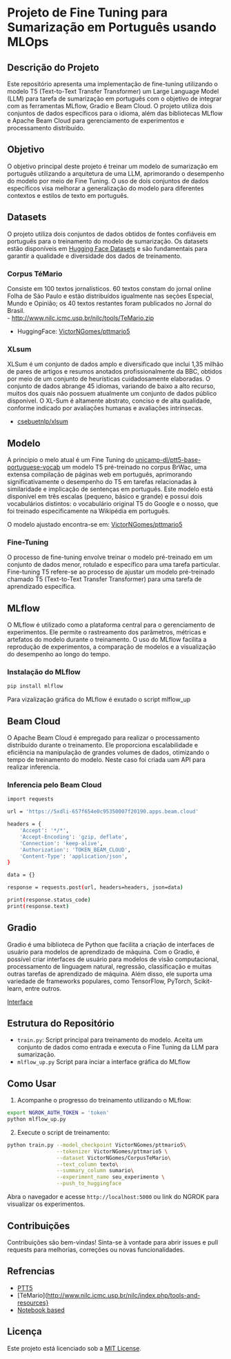 
# Projeto de Fine Tuning para Sumarização em Português usando MLOps

## Descrição do Projeto
Este repositório apresenta uma implementação de fine-tuning utilizando o modelo T5 (Text-to-Text Transfer Transformer) um Large Language Model (LLM) para tarefa de sumarização em português com o objetivo de integrar com as ferramentas MLflow, Gradio e Beam Cloud. O projeto utiliza dois conjuntos de dados específicos para o idioma, além das bibliotecas MLflow e Apache Beam Cloud para gerenciamento de experimentos e processamento distribuído.

## Objetivo

O objetivo principal deste projeto é treinar um modelo de sumarização em português utilizando a arquitetura de uma LLM, aprimorando o desempenho do modelo por meio de Fine Tuning. O uso de dois conjuntos de dados específicos visa melhorar a generalização do modelo para diferentes contextos e estilos de texto em português.

## Datasets

O projeto utiliza dois conjuntos de dados obtidos de fontes confiáveis em português para o treinamento do modelo de sumarização. Os datasets estão disponíveis em [Hugging Face Datasets](https://huggingface.co/datasets) e são fundamentais para garantir a qualidade e diversidade dos dados de treinamento.

### Corpus TéMario
Consiste em 100 textos jornalísticos. 60 textos constam do jornal online Folha de São Paulo  e estão distribuídos igualmente nas seções Especial, Mundo e Opinião; os 40 textos restantes foram publicados no Jornal do Brasil.  
     - http://www.nilc.icmc.usp.br/nilc/tools/TeMario.zip

- HuggingFace: [VictorNGomes/pttmario5](https://huggingface.co/VictorNGomes/pttmario5)

### XLsum
XLSum é um conjunto de dados amplo e diversificado que inclui 1,35 milhão de pares de artigos e resumos anotados profissionalmente da BBC, obtidos por meio de um conjunto de heurísticas cuidadosamente elaboradas. O conjunto de dados abrange 45 idiomas, variando de baixo a alto recurso, muitos dos quais não possuem atualmente um conjunto de dados público disponível. O XL-Sum é altamente abstrato, conciso e de alta qualidade, conforme indicado por avaliações humanas e avaliações intrínsecas.

- [csebuetnlp/xlsum](https://huggingface.co/datasets/csebuetnlp/xlsum/viewer/portuguese)


## Modelo
A principio o melo atual é um Fine Tuning do [unicamp-dl/ptt5-base-portuguese-vocab](https://huggingface.co/unicamp-dl/ptt5-base-portuguese-vocab) um modelo T5 pré-treinado no corpus BrWac, uma extensa compilação de páginas web em português, aprimorando significativamente o desempenho do T5 em tarefas relacionadas à similaridade e implicação de sentenças em português. Este modelo está disponível em três escalas (pequeno, básico e grande) e possui dois vocabulários distintos: o vocabulário original T5 do Google e o nosso, que foi treinado especificamente na Wikipédia em português.

O modelo ajustado encontra-se em: [VictorNGomes/pttmario5](https://huggingface.co/VictorNGomes/pttmario5)


### Fine-Tuning
O processo de fine-tuning envolve treinar o modelo pré-treinado em um conjunto de dados menor, rotulado e específico para uma tarefa particular. 
Fine-tuning T5 refere-se ao processo de ajustar um modelo pré-treinado chamado T5 (Text-to-Text Transfer Transformer) para uma tarefa de aprendizado específica.



## MLflow

O MLflow é utilizado como a plataforma central para o gerenciamento de experimentos. Ele permite o rastreamento dos parâmetros, métricas e artefatos do modelo durante o treinamento. O uso do MLflow facilita a reprodução de experimentos, a comparação de modelos e a visualização do desempenho ao longo do tempo.

### Instalação do MLflow

```bash
pip install mlflow
```

Para vizalização gráfica do MLflow é exutado o script mlflow_up

## Beam Cloud

O Apache Beam Cloud é empregado para realizar o processamento distribuído durante o treinamento. Ele proporciona escalabilidade e eficiência na manipulação de grandes volumes de dados, otimizando o tempo de treinamento do modelo. Neste caso foi criada uam API para realizar inferencia.

### Inferencia pelo Beam Cloud

```bash
import requests

url = 'https://5xdli-657f654e0c95350007f20190.apps.beam.cloud'

headers = {
    'Accept': '*/*',
    'Accept-Encoding': 'gzip, deflate',
    'Connection': 'keep-alive',
    'Authorization': 'TOKEN_BEAM_CLOUD',
    'Content-Type': 'application/json',
}

data = {}

response = requests.post(url, headers=headers, json=data)

print(response.status_code)
print(response.text)
```
## Gradio
Gradio é uma biblioteca de Python que facilita a criação de interfaces de usuário para modelos de aprendizado de máquina.
Com o Gradio, é possível criar interfaces de usuário para modelos de visão computacional, processamento de linguagem natural, regressão, classificação e muitas outras tarefas de aprendizado de máquina. Além disso, ele suporta uma variedade de frameworks populares, como TensorFlow, PyTorch, Scikit-learn, entre outros.

[Interface](https://huggingface.co/spaces/VictorNGomes/Gradio-Summarization-pt-br)



## Estrutura do Repositório

- `train.py`: Script principal para treinamento do modelo. Aceita um conjunto de dados como entrada e executa o Fine Tuning da LLM para sumarização.
- `mlflow_up.py` Script para inciar a interface gráfica do MLflow

## Como Usar

1. Acompanhe o progresso do treinamento utilizando o MLflow:

```bash
export NGROK_AUTH_TOKEN = 'token'
python mlflow_up.py
```

2. Execute o script de treinamento:


```bash
python train.py --model_checkpoint VictorNGomes/pttmario5\
                --tokenizer VictorNGomes/pttmario5 \
                --dataset VictorNGomes/CorpusTeMario\
                --text_column texto\
                --summary_column sumario\
                --experiment_name seu_experimento \
                --push_to_huggingface

```



Abra o navegador e acesse `http://localhost:5000` ou link do NGROK para visualizar os experimentos.

## Contribuições

Contribuições são bem-vindas! Sinta-se à vontade para abrir issues e pull requests para melhorias, correções ou novas funcionalidades.

## Refrencias
 - [PTT5](https://github.com/unicamp-dl/PTT5)
 - [TéMario](http://www.nilc.icmc.usp.br/nilc/index.php/tools-and-resources}
 - [Notebook based](https://github.com/rohan-paul/LLM-FineTuning-Large-Language-Models/blob/main/Other-Language_Models_BERT_related/Fine_Tuning_Pegasus_for_Text_Summarization.ipynb)
## Licença

Este projeto está licenciado sob a [MIT License](LICENSE).

